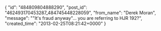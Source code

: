  {
   "id": "484809804888290",
   "post_id": "462493170453287_484745448228059",
   "from_name": "Derek Moran",
   "message": "\"It's fraud anyway\"... you are referring to HJR 192?",
   "created_time": "2013-02-25T08:21:42+0000"
 }
